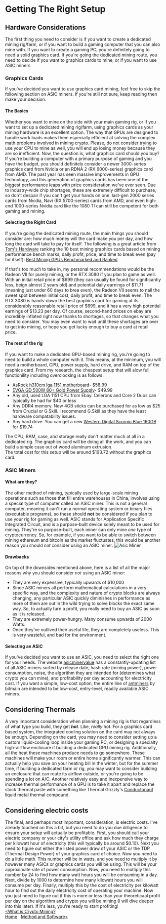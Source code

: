 # Getting The Right Setup  
## Hardware Considerations  
The first thing you need to consider is if you want to create a dedicated mining rig/farm, or if you want to build a gaming computer that you can also mine with.  If you want to create a gaming PC, you're definitely going to need a solid graphics card.  If you're going the dedicated mining route, you need to decide if you want to graphics cards to mine, or if you want to use ASIC miners.  
### Graphics Cards  
  If you've decided you want to use graphics card mining, feel free to skip the following section on ASIC miners.  If you're still not sure, keep reading then make your decision.  
#### The Basics
Whether you want to mine on the side with your main gaming rig, or if you want to set up a dedicated mining rig/farm, using graphics cards as your mining hardware is an excellent option.  The way that GPUs are designed to handle work loads makes them especially efficient at solving the complex math problems involved in mining crypto.  Please, do not consider trying to use your CPU to mine as well, you will end up losing money because they are so inefficient.  Now, the question is, what graphics card should you buy?  If you're building a computer with a primary purpose of gaming and you have the budget, you should definitely consider a newer 3000-series graphics card from Nvidia or an RDNA 2 (RX 6000-series) graphics card from AMD.  The past year has seen massive improvements in GPU technology, and this generation of graphics cards has been one of the biggest performance leaps with price consideration we've ever seen.  Due to industry-wide chip shortages, these are extremely difficult to purchase, so don't despair if you can't get your hands on one.  last-gen 2000 series cards from Nvidia, Navi (RX 5700-series) cards from AMD, and even high-end 1000-series Nvidia card like the 1080 TI can still be competent for both gaming and mining.
#### Selecting the Right Card
If you're going the dedicated mining route, the main things you should consider are: how much money will the card make you per day, and how long the card will take to pay for itself.  The following is a great article from [Tom's Hardware](https://www.tomshardware.com/) ranking the 10 best mining graphics cards based on mining performance bench marks, daily profit, price, and time to break even (pay for itself):
[Best Mining GPUs Benchmarked and Ranked](https://www.tomshardware.com/best-picks/best-mining-gpus-benchmarked-and-ranked)  

If that's too much to take in, my personal recommendations would be the Radeon VII for purely mining, or the RTX 3080 if you plan to game as well.  With an initial retail price of $699 (they can usually be found for significantly less, beign almost 2 years old) and potential daily earnings of $11.71 (meaning just under 60 days to brea even), the Radeon VII seems to nail the sweet spot between initial cost, daily profit, and time to break even.  The RTX 3080 is hands-down the best graphics card for gaming at its considerably reasonable retail price of $699, and it has a very high potential earnings of $13.23 per day.  Of course, second-hand prices on ebay are incredibly inflated right now thanks to shortages, so that changes what you need to consider.  You may even want to wait until these shortages are over to get into mining, or hope you get lucky enough to buy a card at retail price.  
#### The rest of the rig
If you want to make a dedicated GPU-based mining rig, you're going to need to build a whole computer with it.  This means, at the minimum, you will need a motherboard, CPU, power supply, hard drive, and RAM on top of the graphics card.  From my research, the cheapest setup that will alow full functionility including overclocking is as follows:
+ [AsRock h310cm lga 1151 motherboard](https://www.amazon.com/ASRock-H310CM-HDV-LGA1151-MicroATX-Motherboard/dp/B07PZFG21H)- $58.99
+ [EVGA GD 500W 80+ Gold Power Supply](https://www.amazon.com/EVGA-Warranty-Power-Supply-100-GD-0500-V1/dp/B07WC79PPN)- $49.99
+ Any old, used LGA 1151 CPU from Ebay.  Celerons and Core 2 Duos can typically be had for $40 or less
+ Any DDR4 memory.  New 4GB sticks can be purchased for as low as $25 from Crucial or G.Skill.  I recommend G.Skill as they have the least hardware compatability issues.
+ Any hard drive.  You can get a new [Western Digital Scorpio Blue 160GB](https://www.amazon.com/dp/B0037NYQ9I?tag=pcpapi-20&linkCode=ogi&th=1&psc=1) for $19.74

The CPU, RAM, case, and storage really don't matter much at all in a dedicated rig.  The graphics card will be doing all the work, and you can build a simple case out of wood aluminum extrusion.  
The total cost for this setup will be around $193.72 without the graphics card.
### ASIC Miners
#### What are they?
The other method of mining, typically used by large-scale mining operations such as those that fill entire warehouses in China, involves using a special type of computer called an ASIC miner.  This is not a general computer, meaning it can't run a normal operating system or binary files (executable programs), so these should **not** be considered if you plan to use your rig for gaming as well.  ASIC stands for Application Specific Integrated Circuit, and is a purpose-built device solely meant to be used for mining.  They're so purpose-built, each miner can only mine *one* type of cryptocurrency.  So, for example, if you want to be able to switch between mining ethereum and bitcoin as the market fluctuates, this would be another reason you should *not* consider using an ASIC miner.
![Asic Miner](https://images-na.ssl-images-amazon.com/images/I/61A%2BDonxfrL._AC_SL1184_.jpg)
#### Drawbacks
On top of the downsides mentioned above, here is a list of all the major reasons why you should consider _not_ using an ASIC miner:
+ They are very expensive, typically upwards of $10,000
+ Since ASIC miners all perform mathematical calculations in a very specific way, and the complexity and nature of crypto blocks are always changing, any particular ASIC quickly diminishes in performance as more of them are out in the wild trying to solve blocks the exact same way.  So, to actually turn a profit, you really need to buy an ASIC as soon as it is released.
+ They are extremely power-hungry.  Many consume upwards of 2000 Watts.
+ Once they've outlived their useful life, they are completely useless.  This is very wasteful, and bad for the environment.
#### Selecting an ASIC
If you've decided you want to use an ASIC, you need to select the right one for your needs.  The website [asicminervalue](https://www.asicminervalue.com/) has a constantly-updating list of all ASIC miners sorted by release date, hash rate (mining power), power consumption, noise, the algorithm they are intended for (determines what crypto you can mine), and profitability per day accounting for electricity cost.  If you want a simple, low-cost option, the entire line of [antminers](https://shop.bitmain.com/) by bitmain are intended to be low-cost, entry-level, readily available ASIC miners.
## Considering Thermals
A very important consideration when planning a mining rig is that regardless of what type you build, they get _**hot**_.  Like, _really_ hot.  For a graphics card based system, the integrated cooling solution on the card may not always be enough.  Depending on the card, you may need to consider setting up a custom liquid-cooling loop inside your gaming PC, or designing a specialty high-airflow enclosure if building a dedicated GPU mining rig.  Additionally, all the heat these machines produce needs to go somewhere.  These machines will make your room or entire home significantly warmer.  This can actually help you save on your heating bill in the winter, but for the summer time, if building a dedicated farm or rig, you may want to consider building an enclosure that can route its airflow outside, or you're going to be spending a lot on A/C.  Another relatively easy and inexpensive way to increase thermal performance of a GPU is to take it apart and replace the stock thermal paste with something like Thermal Grizzly's [Conductonaut](https://www.amazon.com/Thermal-Grizzly-Conductonaut-Grease-Paste/dp/B01A9KIGSI) liquid metal thermal compound.
## Considering electric costs
The final, and perhaps most important, consideration, is electric costs.  I've already touched on this a bit, but you need to do you due dilligence to ensure your setup will actually be profitable.  First, you should call your electric company or your city's utility office and ask how much they charge per kilowatt hour of electricity (this will typically be around $0.10).  Next you need to figure out either the listed power draw of your ASIC or the TDP (Thermal Design Power) of your graphics card of choice.  Now you need to do a little math.  This number will be in watts, and you need to multiply it by however many ASICs or graphics cards you will be using.  This will be your approximate rate of power consumption.  Now, you need to multiply this number by 24 to find how many watt hours you will be consuming in a day.  Next, divide by 1000 to determine how many kilowatt hours you will consume per day.  Finally, multiply this by the cost of electricity per kilowatt hour to find out the daily electricity cost of operating your machine.  Now you just need to figure out if this is more or less than your theoreticaal profit per day on the algorithm and crypto you will be mining (I will dive deeper into this later).  If it's less, you're ready to start profiting!  
[<What is Crypto Mining?](https://github.com/pgkraus/How-to-Mine-Crypto/blob/main/What%20is%20Crypto.md) &nbsp; &nbsp; &nbsp; &nbsp; &nbsp; &nbsp; &nbsp; &nbsp; &nbsp; &nbsp; &nbsp; &nbsp; &nbsp; &nbsp; &nbsp; &nbsp; &nbsp; &nbsp; &nbsp; &nbsp; &nbsp; &nbsp; &nbsp; &nbsp; &nbsp; &nbsp; &nbsp; &nbsp; &nbsp; &nbsp; &nbsp; &nbsp; &nbsp; &nbsp; &nbsp; &nbsp; &nbsp; &nbsp; &nbsp; &nbsp; &nbsp; [Home](https://github.com/pgkraus/How-to-Mine-Crypto/blob/main/README.md) &nbsp; [Method and Software>](https://github.com/pgkraus/How-to-Mine-Crypto/blob/main/Method%20and%20Software.md)
